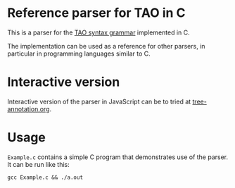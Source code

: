# Reference parser for TAO in C

This is a parser for the [TAO syntax grammar](https://www.tree-annotation.org/#grammar) implemented in C.

The implementation can be used as a reference for other parsers, in particular in programming languages similar to C.

# Interactive version

Interactive version of the parser in JavaScript can be to tried at [tree-annotation.org](https://tree-annotation.org/parser.html).

# Usage

`Example.c` contains a simple C program that demonstrates use of the parser. It can be run like this:

```
gcc Example.c && ./a.out
```
